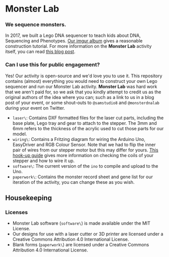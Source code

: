 # Monster Lab
### We sequence monsters.

In 2017, we built a Lego DNA sequencer to teach kids about DNA, Sequencing and Phenotypes. 
[Our imgur album](http://imgur.com/gallery/4O8r4) gives a reasonable construction tutorial. For more information on the **Monster Lab** activity itself, you can read [this blog post](https://samnicholls.net/2017/03/15/lego-sequencer/).

### Can I use this for public engagement?
Yes! Our activity is open-source and we'd love you to use it. This repository contains (almost) everything you would need to construct your own Lego sequencer and run our Monster Lab activity.  **Monster Lab** was hard work that we aren't paid for, so we ask that you kindly attempt to credit us as the original authors of the idea where you can; such as a link to us in a blog post of your event, or some shout-outs to `@samstudio8` and `@monsterdnalab` during your event on Twitter.

* `laser\`: Contains DXF formatted files for the laser cut parts, including the base plate, Lego tray and gear to attach to the stepper. The 3mm and 6mm refers to the thickness of the acrylic used to cut those parts for our model.
* `wiring\`: Contains a Fritzing diagram for wiring the Arduino Uno, EasyDriver and RGB Colour Sensor. Note that we had to flip the inner pair of wires from our stepper motor but this may differ for yours. [This hook-up guide](https://learn.sparkfun.com/tutorials/easy-driver-hook-up-guide) gives more information on checking the coils of your stepper and how to wire it up.
* `software\`: The current version of the `ino` to compile and upload to the Uno.
* `paperwork\`: Contains the monster record sheet and gene list for our iteration of the activity, you can change these as you wish.

## Housekeeping
### Licenses

* Monster Lab software (`software\`) is made available under the MIT License.
* Our designs for use with a laser cutter or 3D printer are licensed under a Creative Commons Attribution 4.0 International License.
* Blank forms (`paperwork\`) are licensed under a Creative Commons Attribution 4.0 International License.
